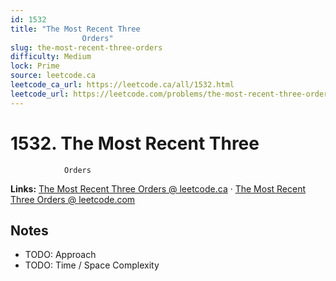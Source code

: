 ```yaml
--- 
id: 1532
title: "The Most Recent Three
                Orders"
slug: the-most-recent-three-orders
difficulty: Medium
lock: Prime
source: leetcode.ca
leetcode_ca_url: https://leetcode.ca/all/1532.html
leetcode_url: https://leetcode.com/problems/the-most-recent-three-orders/
---
```


# 1532. The Most Recent Three
                Orders

**Links:** [The Most Recent Three
                Orders @ leetcode.ca](https://leetcode.ca/all/1532.html) · [The Most Recent Three
                Orders @ leetcode.com](https://leetcode.com/problems/the-most-recent-three-orders/)

## Notes
- TODO: Approach
- TODO: Time / Space Complexity
